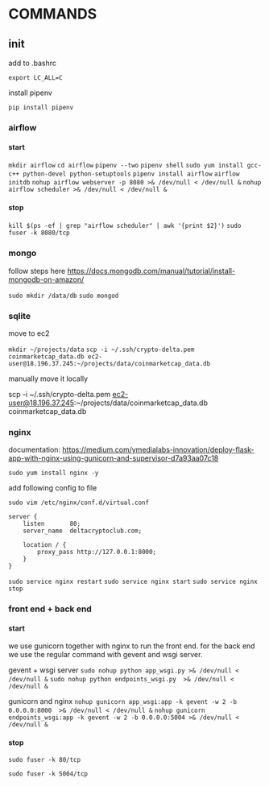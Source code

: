 # COMMANDS

## init

add to .bashrc

`export LC_ALL=C`

install pipenv

`pip install pipenv`

### airflow

#### start
`mkdir airflow`
`cd airflow`
`pipenv --two`
`pipenv shell`
`sudo yum install gcc-c++ python-devel python-setuptools`
`pipenv install airflow`
`airflow initdb`
`nohup airflow webserver -p 8080 >& /dev/null < /dev/null &`
`nohup airflow scheduler >& /dev/null < /dev/null &`

#### stop

`kill $(ps -ef | grep "airflow scheduler" | awk '{print $2}')`
`sudo fuser -k 8080/tcp`


### mongo

follow steps here https://docs.mongodb.com/manual/tutorial/install-mongodb-on-amazon/


`sudo mkdir /data/db`
`sudo mongod`

### sqlite

move to ec2

`mkdir ~/projects/data`
`scp -i ~/.ssh/crypto-delta.pem coinmarketcap_data.db ec2-user@18.196.37.245:~/projects/data/coinmarketcap_data.db`

manually move it locally 

scp -i ~/.ssh/crypto-delta.pem ec2-user@18.196.37.245:~/projects/data/coinmarketcap_data.db coinmarketcap_data.db

### nginx

documentation: https://medium.com/ymedialabs-innovation/deploy-flask-app-with-nginx-using-gunicorn-and-supervisor-d7a93aa07c18

`sudo yum install nginx -y`

add following config to file

`sudo vim /etc/nginx/conf.d/virtual.conf`

```
server {
    listen       80;
    server_name  deltacryptoclub.com;

    location / {
        proxy_pass http://127.0.0.1:8000;
    }
}
```

`sudo service nginx restart`
`sudo service nginx start`
`sudo service nginx stop`

### front end + back end

#### start

we use gunicorn together with nginx to run the front end.
for the back end we use the regular command with gevent and wsgi server.

gevent + wsgi server
`sudo nohup python app_wsgi.py >& /dev/null < /dev/null &`
`sudo nohup python endpoints_wsgi.py  >& /dev/null < /dev/null &`

gunicorn and nginx
`nohup gunicorn app_wsgi:app -k gevent -w 2 -b 0.0.0.0:8000  >& /dev/null < /dev/null &`
`nohup gunicorn endpoints_wsgi:app -k gevent -w 2 -b 0.0.0.0:5004 >& /dev/null < /dev/null &`

#### stop
`sudo fuser -k 80/tcp`

`sudo fuser -k 5004/tcp`




